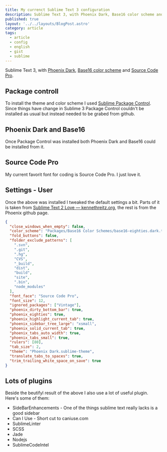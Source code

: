 ```yaml
---
title: My currenct Sublime Text 3 configuration
description: Sublime Text 3, with Phoenix Dark, Base16 color scheme and Source Code Pro.
published: true
layout: '../../layouts/BlogPost.astro'
category: article
tags:
  - article
  - config
  - english
  - gist
  - sublime
---
```


Sublime Text 3, with [Phoenix Dark][1], [Base16 color scheme][2] and [Source Code Pro][3].

## Package controll

To install the theme and color scheme I used [Sublime Package Control][4]. Since things have change in Sublime 3 Package Control couldn't be installed as usual but instead needed to be grabed from github.

## Phoenix Dark and Base16

Once Package Control was installed both Phoenix Dark and Base16 could be installed from it.

## Source Code Pro

My current favorit font for coding is Source Code Pro. I just love it.

## Settings - User

Once the above was installed I tweaked the default settings a bit. Parts of it is taken from [Sublime Text 2 Love — kennethreitz.org][5], the rest is from the Phoenix github page.

```json
{
  "close_windows_when_empty": false,
  "color_scheme": "Packages/Base16 Color Schemes/base16-eighties.dark.tmTheme",
  "fold_buttons": false,
  "folder_exclude_patterns": [
    ".svn",
    ".git",
    ".hg",
    "CVS",
    "_build",
    "dist",
    "build",
    "site",
    ".bin",
    "node_modules"
  ],
  "font_face": "Source Code Pro",
  "font_size": 12,
  "ignored_packages": ["Vintage"],
  "phoenix_dirty_bottom_bar": true,
  "phoenix_eighties": true,
  "phoenix_highlight_current_tab": true,
  "phoenix_sidebar_tree_large": "xsmall",
  "phoenix_solid_current_tab": true,
  "phoenix_tabs_auto_width": true,
  "phoenix_tabs_small": true,
  "rulers": [80],
  "tab_size": 2,
  "theme": "Phoenix Dark.sublime-theme",
  "translate_tabs_to_spaces": true,
  "trim_trailing_white_space_on_save": true
}
```

## Lots of plugins

Beside the beutifyl result of the above I also use a lot of useful plugin. Here's some of them:

- SideBarEnhancements - One of the things sublime text really lacks is a good sidebar
- Can I Use - Short cut to caniuse.com
- SublimeLinter
- SCSS
- Jade
- Nodejs
- SublimeCodeIntel

[1]: https://github.com/netatoo/phoenix-theme
[2]: https://github.com/chriskempson/base16
[3]: http://blogs.adobe.com/typblography/2012/09/source-code-pro.html
[4]: http://wbond.net/sublime_packages/package_control/installation#ST3
[5]: http://kennethreitz.org/exposures/sublime-text-2-love

